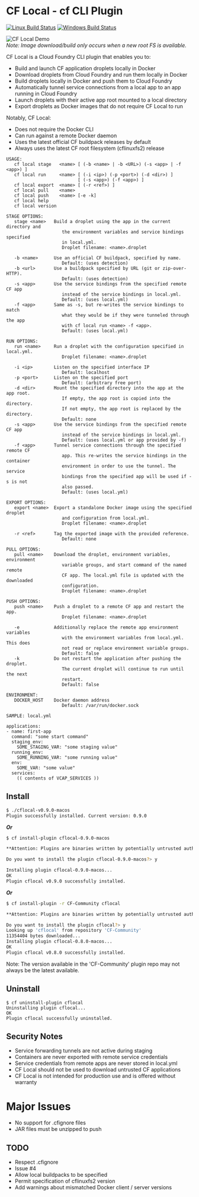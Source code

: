 # CF Local - cf CLI Plugin

[![Linux Build Status](https://travis-ci.org/sclevine/cflocal.svg?branch=master)](https://travis-ci.org/sclevine/cflocal)
[![Windows Build Status](https://ci.appveyor.com/api/projects/status/tbaf399k1d60q78j/branch/master?svg=true)](https://ci.appveyor.com/project/sclevine/cflocal/branch/master)

![CF Local Demo](https://raw.githubusercontent.com/sclevine/cflocal/master/assets/cflocal-demo.gif) \
*Note: Image download/build only occurs when a new root FS is available.*

CF Local is a Cloud Foundry CLI plugin that enables you to:

* Build and launch CF application droplets locally in Docker
* Download droplets from Cloud Foundry and run them locally in Docker
* Build droplets locally in Docker and push them to Cloud Foundry
* Automatically tunnel service connections from a local app to an app running in Cloud Foundry
* Launch droplets with their active app root mounted to a local directory
* Export droplets as Docker images that do not require CF Local to run

Notably, CF Local:

* Does not require the Docker CLI
* Can run against a remote Docker daemon
* Uses the latest official CF buildpack releases by default
* Always uses the latest CF root filesystem (cflinuxfs2) release

```
USAGE:
   cf local stage   <name> [ (-b <name> | -b <URL>) (-s <app> | -f <app>) ]
   cf local run     <name> [ (-i <ip>) (-p <port>) (-d <dir>) ]
                           [ (-s <app>) (-f <app>) ]
   cf local export  <name> [ (-r <ref>) ]
   cf local pull    <name>
   cf local push    <name> [-e -k]
   cf local help
   cf local version

STAGE OPTIONS:
   stage <name>   Build a droplet using the app in the current directory and
                     the environment variables and service bindings specified
                     in local.yml.
                     Droplet filename: <name>.droplet

   -b <name>      Use an official CF buildpack, specified by name.
                     Default: (uses detection)
   -b <url>       Use a buildpack specified by URL (git or zip-over-HTTP).
                     Default: (uses detection)
   -s <app>       Use the service bindings from the specified remote CF app
                     instead of the service bindings in local.yml.
                     Default: (uses local.yml)
   -f <app>       Same as -s, but re-writes the service bindings to match
                     what they would be if they were tunneled through the app
                     with cf local run <name> -f <app>.
                     Default: (uses local.yml)

RUN OPTIONS:
   run <name>     Run a droplet with the configuration specified in local.yml.
                     Droplet filename: <name>.droplet

   -i <ip>        Listen on the specified interface IP
                     Default: localhost
   -p <port>      Listen on the specified port
                     Default: (arbitrary free port)
   -d <dir>       Mount the specified directory into the app at the app root.
                     If empty, the app root is copied into the directory.
                     If not empty, the app root is replaced by the directory.
                     Default: none
   -s <app>       Use the service bindings from the specified remote CF app
                     instead of the service bindings in local.yml.
                     Default: (uses local.yml or app provided by -f)
   -f <app>       Tunnel service connections through the specified remote CF
                     app. This re-writes the service bindings in the container
                     environment in order to use the tunnel. The service
                     bindings from the specified app will be used if -s is not
                     also passed.
                     Default: (uses local.yml)

EXPORT OPTIONS:
   export <name>  Export a standalone Docker image using the specified droplet
                     and configuration from local.yml.
                     Droplet filename: <name>.droplet

   -r <ref>       Tag the exported image with the provided reference.
                     Default: none

PULL OPTIONS:
   pull <name>    Download the droplet, environment variables, environment
                     variable groups, and start command of the named remote
                     CF app. The local.yml file is updated with the downloaded
                     configuration.
                     Droplet filename: <name>.droplet

PUSH OPTIONS:
   push <name>    Push a droplet to a remote CF app and restart the app.
                     Droplet filename: <name>.droplet

   -e             Additionally replace the remote app environment variables
                     with the environment variables from local.yml. This does
                     not read or replace environment variable groups.
                     Default: false
   -k             Do not restart the application after pushing the droplet.
                     The current droplet will continue to run until the next
                     restart.
                     Default: false

ENVIRONMENT:
   DOCKER_HOST    Docker daemon address
                     Default: /var/run/docker.sock

SAMPLE: local.yml

applications:
- name: first-app
  command: "some start command"
  staging_env:
    SOME_STAGING_VAR: "some staging value"
  running_env:
    SOME_RUNNING_VAR: "some running value"
  env:
    SOME_VAR: "some value"
  services:
    (( contents of VCAP_SERVICES ))
```

## Install

```bash
$ ./cflocal-v0.9.0-macos
Plugin successfully installed. Current version: 0.9.0
```
***Or***
```bash
$ cf install-plugin cflocal-0.9.0-macos

**Attention: Plugins are binaries written by potentially untrusted authors. Install and use plugins at your own risk.**

Do you want to install the plugin cflocal-0.9.0-macos?> y

Installing plugin cflocal-0.9.0-macos...
OK
Plugin cflocal v0.9.0 successfully installed.
```
***Or***
```bash
$ cf install-plugin -r CF-Community cflocal

**Attention: Plugins are binaries written by potentially untrusted authors. Install and use plugins at your own risk.**

Do you want to install the plugin cflocal?> y
Looking up 'cflocal' from repository 'CF-Community'
11354404 bytes downloaded...
Installing plugin cflocal-0.8.0-macos...
OK
Plugin cflocal v0.8.0 successfully installed.
```
Note: The version available in the 'CF-Community' plugin repo may not always be the latest available.

## Uninstall

```
$ cf uninstall-plugin cflocal
Uninstalling plugin cflocal...
OK
Plugin cflocal successfully uninstalled.
```

## Security Notes

* Service forwarding tunnels are not active during staging
* Containers are never exported with remote service credentials
* Service credentials from remote apps are never stored in local.yml
* CF Local should not be used to download untrusted CF applications
* CF Local is not intended for production use and is offered without warranty

# Major Issues

* No support for .cfignore files
* JAR files must be unzipped to push

## TODO

* Respect .cfignore
* Issue #4
* Allow local buildpacks to be specified
* Permit specification of cflinuxfs2 version
* Add warnings about mismatched Docker client / server versions
